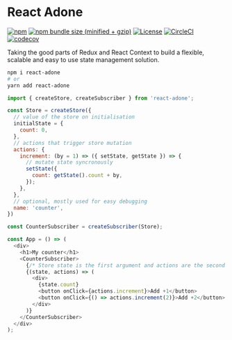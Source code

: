 # React Adone

[![npm](https://img.shields.io/npm/v/react-adone.svg)](https://www.npmjs.com/package/react-adone)
[![npm bundle size (minified + gzip)](https://img.shields.io/bundlephobia/minzip/react-adone.svg)](https://bundlephobia.com/result?p=react-adone)
[![License](https://img.shields.io/:license-MIT-blue.svg)](http://albertogasparin.mit-license.org)
[![CircleCI](https://circleci.com/gh/albertogasparin/react-adone.svg?style=shield&circle-token=17a5f372d198e27098226779bc1afd8fd6a2fb3a)](https://circleci.com/gh/albertogasparin/react-adone)
[![codecov](https://codecov.io/gh/albertogasparin/react-adone/branch/master/graph/badge.svg)](https://codecov.io/gh/albertogasparin/react-adone)

Taking the good parts of Redux and React Context to build a flexible, scalable and easy to use state management solution.

```sh
npm i react-adone
# or
yarn add react-adone
```

```js
import { createStore, createSubscriber } from 'react-adone';

const Store = createStore({
  // value of the store on initialisation
  initialState = {
    count: 0,
  },
  // actions that trigger store mutation
  actions: {
    increment: (by = 1) => ({ setState, getState }) => {
      // mutate state syncronously
      setState({
        count: getState().count + by,
      });
    },
  },
  // optional, mostly used for easy debugging
  name: 'counter',
})

const CounterSubscriber = createSubscriber(Store);

const App = () => (
  <div>
    <h1>My counter</h1>
    <CounterSubscriber>
      {/* Store state is the first argument and actions are the second one */}
      {(state, actions) => (
        <div>
          {state.count}
          <button onClick={actions.increment}>Add +1</button>
          <button onClick={() => actions.increment(2)}>Add +2</button>
        </div>
      )}
    </CounterSubscriber>
  </div>
);
```
